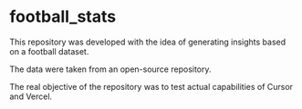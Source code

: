 # football_stats
This repository was developed with the idea of generating insights based on a football dataset.

The data were taken from an open-source repository.

The real objective of the repository was to test actual capabilities of Cursor and Vercel.
